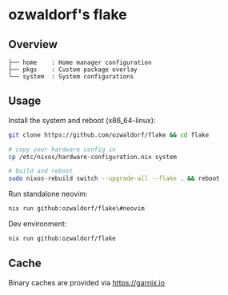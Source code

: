 # ozwaldorf's flake

## Overview

```
├── home    : Home manager configuration
├── pkgs    : Custom package overlay
└── system  : System configurations
```

## Usage

Install the system and reboot (x86_64-linux):

```sh
git clone https://github.com/ozwaldorf/flake && cd flake

# copy your hardware config in
cp /etc/nixos/hardware-configuration.nix system

# build and reboot
sudo nixos-rebuild switch --upgrade-all --flake . && reboot
```

Run standalone neovim:

```sh
nix run github:ozwaldorf/flake\#neovim
```

Dev environment:

```sh
nix run github:ozwaldorf/flake
```

## Cache

Binary caches are provided via https://garnix.io

